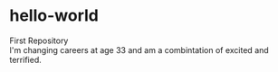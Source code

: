 # hello-world
First Repository
<br>
I'm changing careers at age 33 and am a combintation of excited and terrified.
